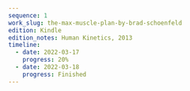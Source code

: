 ```yaml
---
sequence: 1
work_slug: the-max-muscle-plan-by-brad-schoenfeld
edition: Kindle
edition_notes: Human Kinetics, 2013
timeline:
  - date: 2022-03-17
    progress: 20%
  - date: 2022-03-18
    progress: Finished
---
```

